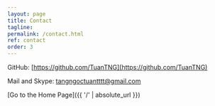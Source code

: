 ```yaml
---
layout: page
title: Contact
tagline: 
permalink: /contact.html
ref: contact
order: 3
---
```


[1]: http://i.imgur.com/9I6NRUm.png
<!-- [2]: http://i.imgur.com/wWzX9uB.png -->


<!-- [![alt text][1]]() GitHub: [https://github.com/TuanTNG](https://github.com/TuanTNG) -->
GitHub: [https://github.com/TuanTNG](https://github.com/TuanTNG)

Mail and Skype: [tangngoctuantttt@gmail.com]()

[Go to the Home Page]({{ '/' | absolute_url }})
